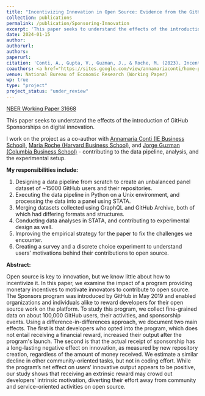 ```yaml
---
title: "Incentivizing Innovation in Open Source: Evidence from the GitHub Sponsors Program"
collection: publications
permalink: /publication/Sponsoring-Innovation
excerpt: 'This paper seeks to understand the effects of the introduction of GitHub Sponsorships on digital innovation.'
date: 2024-01-15
author: 
authorurl: 
authors:
paperurl: 
citation: 'Conti, A., Gupta, V., Guzman, J., & Roche, M. (2023). Incentivizing Innovation in Open Source: Evidence from the GitHub Sponsors Program. National Bureau of Economic Research. https://doi.org/10.3386/w31668'
coauthors: <a href="https://sites.google.com/view/annamariaconti/home-page">Annamaria Conti</a>, <a href="https://www.jorgeguzman.co/">Jorge Guzman</a>, & <a href="https://www.hbs.edu/faculty/Pages/profile.aspx?facId=1284955">Maria Roche</a>
venue: National Bureau of Economic Research (Working Paper)
wp: true
type: "project"
project_status: "under_review"
---
```

[NBER Working Paper 31668](https://www.nber.org/papers/w31668)

This paper seeks to understand the effects of the introduction of GitHub Sponsorships on digital innovation. 

I work on the project as a co-author with [Annamaria Conti (IE Business School)](https://sites.google.com/view/annamariaconti/home-page), [Maria Roche (Harvard Business School)](https://www.hbs.edu/faculty/Pages/profile.aspx?facId=1284955), and [Jorge Guzman (Columbia Business School)](https://www.jorgeguzman.co/) - contributing to the data pipeline, analysis, and the experimental setup. 

**My responsibilities include:**
1. Designing a data pipeline from scratch to create an unbalanced panel dataset of ~15000 GitHub users and their repositories.
2. Executing the data pipeline in Python on a Unix environment, and processing the data into a panel using STATA.
3. Merging datasets collected using GraphQL and GitHub Archive, both of which had differing formats and structures.
4. Conducting data analyses in STATA, and contributing to experimental design as well.
5. Improving the empirical strategy for the paper to fix the challenges we encounter.
6. Creating a survey and a discrete choice experiment to understand users' motivations behind their contributions to open source. 

**Abstract:**

Open source is key to innovation, but we know little about how to incentivize it. In this paper, we examine the impact of a program providing monetary incentives to motivate innovators to contribute to open source. The Sponsors program was introduced by GitHub in May 2019 and enabled organizations and individuals alike to reward developers for their open source work on the platform. To study this program, we collect fine-grained data on about 100,000 GitHub users, their activities, and sponsorship events. Using a difference-in-differences approach, we document two main effects. The first is that developers who opted into the program, which does not entail receiving a financial reward, increased their output after the program's launch. The second is that the actual receipt of sponsorship has a long-lasting negative effect on innovation, as measured by new repository creation, regardless of the amount of money received. We estimate a similar decline in other community-oriented tasks, but not in coding effort. While the program’s net effect on users’ innovative output appears to be positive, our study shows that receiving an extrinsic reward may crowd out developers' intrinsic motivation, diverting their effort away from community and service-oriented activities on open source.
